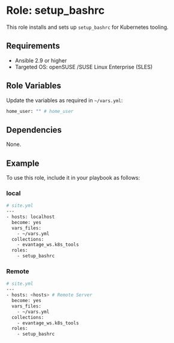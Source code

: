 # Role: setup_bashrc

This role installs and sets up `setup_bashrc` for Kubernetes tooling.

## Requirements

- Ansible 2.9 or higher
- Targeted OS: openSUSE /SUSE Linux Enterprise (SLES)

## Role Variables

Update the variables as required in `~/vars.yml`:

```bash
home_user: "" # home_user
```

## Dependencies

None.

## Example

To use this role, include it in your playbook as follows:

### local
```bash
# site.yml
---
- hosts: localhost
  become: yes
  vars_files:
    - ~/vars.yml
  collections:
    - evantage_ws.k8s_tools
  roles:
    - setup_bashrc
```

### Remote
```bash
# site.yml
---
- hosts: <hosts> # Remote Server
  become: yes
  vars_files:
    - ~/vars.yml
  collections:
    - evantage_ws.k8s_tools
  roles:
    - setup_bashrc
```
